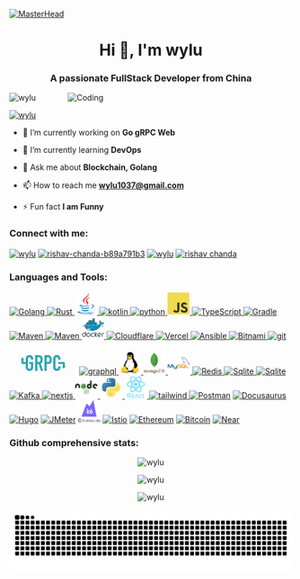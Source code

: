 [![MasterHead](https://firebasestorage.googleapis.com/v0/b/flexi-coding.appspot.com/o/dempgi7-520f8d5f-63d4-4453-8822-dbc149ae27f8.gif?alt=media&token=91c0c7b2-93c3-4029-b011-1a8703c5730d)](https://wylu1037.github.io)

<h1 align="center">Hi 👋, I'm wylu</h1>
<h3 align="center">A passionate FullStack Developer from China</h3>
<img align="right" alt="Coding" width="400" src="https://cdn.dribbble.com/users/1162077/screenshots/3848914/programmer.gif">

<p align="left"> <img src="https://komarev.com/ghpvc/?username=wylu1037&label=Profile%20views&color=0e75b6&style=flat" alt="wylu" /></p>

<p align="left"><a href="https://twitter.com/wylu1037" target="blank"><img src="https://img.shields.io/twitter/follow/wylu1037?logo=twitter&style=for-the-badge" alt="wylu" ></a></p>

- 🔭 I’m currently working on **Go gRPC Web**

- 🌱 I’m currently learning **DevOps**

- 💬 Ask me about **Blockchain, Golang**

- 📫 How to reach me **wylu1037@gmail.com**

- ⚡ Fun fact **I am Funny**

<h3 align="left">Connect with me:</h3>
<p align="left">
<a href="https://twitter.com/wylu1037" target="blank"><img align="center" src="https://raw.githubusercontent.com/rahuldkjain/github-profile-readme-generator/master/src/images/icons/Social/twitter.svg" alt="wylu" height="30" width="40" /></a>
<a href="https://www.linkedin.com/in/wenyang-lu-2b93ba298/" target="blank"><img align="center" src="https://raw.githubusercontent.com/rahuldkjain/github-profile-readme-generator/master/src/images/icons/Social/linked-in-alt.svg" alt="rishav-chanda-b89a791b3" height="30" width="40" /></a>
<a href="https://www.instagram.com/Wenyang%20Lu/" target="blank"><img align="center" src="https://raw.githubusercontent.com/rahuldkjain/github-profile-readme-generator/master/src/images/icons/Social/instagram.svg" alt="wylu" height="30" width="40" /></a>
<a href="https://www.youtube.com/channel/UC71SXHgVgShArioBEwLM29w" target="blank"><img align="center" src="https://raw.githubusercontent.com/rahuldkjain/github-profile-readme-generator/master/src/images/icons/Social/youtube.svg" alt="rishav chanda" height="30" width="40" /></a>
</p>

<h3 align="left">Languages and Tools:</h3>
<p align="left">
<a href="https://go.dev/" target="_blank" rel="noreferrer"><img src="https://cdn.worldvectorlogo.com/logos/go-8.svg" alt="Golang" width="40" height="40"/> </a> 
<a href="https://www.rust-lang.org/" target="_blank" rel="noreferrer"> <img src="https://www.vectorlogo.zone/logos/rust-lang/rust-lang-icon.svg" alt="Rust" width="40" height="40"/> </a>
<a href="https://www.java.com" target="_blank" rel="noreferrer"> <img src="https://raw.githubusercontent.com/devicons/devicon/master/icons/java/java-original.svg" alt="java" width="40" height="40"/> </a> 
<a href="https://kotlinlang.org" target="_blank" rel="noreferrer"> <img src="https://www.vectorlogo.zone/logos/kotlinlang/kotlinlang-icon.svg" alt="kotlin" width="40" height="40"/> </a> 
<a href="https://www.python.org/" target="_blank" rel="noreferrer"> <img src="https://cdn.worldvectorlogo.com/logos/python-5.svg" alt="python" width="40" height="40"/> </a>
<a href="https://developer.mozilla.org/en-US/docs/Web/JavaScript" target="_blank" rel="noreferrer"> <img src="https://raw.githubusercontent.com/devicons/devicon/master/icons/javascript/javascript-original.svg" alt="javascript" width="40" height="40"/> </a> 
<a href="https://www.typescriptlang.org/" target="_blank" rel="noreferrer"><img src="https://cdn.worldvectorlogo.com/logos/typescript.svg" alt="TypeScript" width="40" height="40"/> </a>
<a href="https://gradle.org/" target="_blank" rel="noreferrer"><img src="https://cdn.worldvectorlogo.com/logos/gradle-1.svg" alt="Gradle" width="120" height="40"/> </a>
<a href="https://maven.apache.org/" target="_blank" rel="noreferrer"><img src="https://upload.wikimedia.org/wikipedia/commons/thumb/5/52/Apache_Maven_logo.svg/680px-Apache_Maven_logo.svg.png" alt="Maven" width="120" height="40"/> </a>
<a href="https://spring.io/" target="_blank" rel="noreferrer"><img src="https://www.vectorlogo.zone/logos/springio/springio-ar21.svg" alt="Maven" width="80" height="40"/> </a>
<a href="https://www.docker.com/" target="_blank" rel="noreferrer"> <img src="https://raw.githubusercontent.com/devicons/devicon/master/icons/docker/docker-original-wordmark.svg" alt="docker" width="40" height="40"/> </a>
<a href="https://dash.cloudflare.com/" target="_blank" rel="noreferrer"> <img src="https://cdn.worldvectorlogo.com/logos/cloudflare-1.svg" alt="Cloudflare" width="80" height="40"/> </a>
<a href="https://vercel.com/" target="_blank" rel="noreferrer"> <img src="https://www.vectorlogo.zone/logos/vercel/vercel-ar21.svg" alt="Vercel" width="80" height="40"/> </a>
<a href="https://www.ansible.com/" target="_blank" rel="noreferrer"><img src="https://cdn.worldvectorlogo.com/logos/ansible.svg" alt="Ansible" width="40" height="40"/> </a>
<a href="https://github.com/bitnami/charts" target="_blank" rel="noreferrer"><img src="https://cdn.worldvectorlogo.com/logos/bitnami.svg" alt="Bitnami" width="40" height="40"/> </a>
<a href="https://git-scm.com/" target="_blank" rel="noreferrer"> <img src="https://www.vectorlogo.zone/logos/git-scm/git-scm-icon.svg" alt="git" width="40" height="40"/> </a> 
<a href="https://grpc.io/" target="_blank" rel="noreferrer"> <svg viewBox="0 -10 120 60" xmlns="http://www.w3.org/2000/svg" width="120" height="60"><path d="M49.83 28.164h2.258c.7 0 1.26-.094 1.674-.28s.733-.455.954-.804.37-.78.448-1.29.117-1.104.117-1.777-.04-1.266-.117-1.777-.24-.948-.487-1.31-.6-.63-1.032-.804-1.025-.262-1.752-.262H49.83zm-3.97-12.05h6.385c4.672 0 7.008 2.717 7.008 8.152 0 1.612-.253 2.997-.76 4.154s-1.395 2.087-2.667 2.79l4.282 12.676h-4.205l-3.76-12.063H49.83v12.063h-3.97zm16.584 0H68.4c1.1 0 2.05.143 2.88.43s1.583.793 2.258 1.52a5.95 5.95 0 0 1 1.402 2.555c.26.975.39 2.295.39 3.96 0 1.222-.098 2.097-.24 2.968s-.603 2.387-2.414 3.415c-1.132.643-2.757.874-4.236.874h-2.024v12.05h-3.97zm3.97 12.05h1.908c.805 0 1.427-.103 1.87-.31s.766-.486.973-.84.33-.784.37-1.287.058-1.064.058-1.682c0-.572-.02-1.115-.058-1.63s-.156-.96-.35-1.34-.5-.675-.915-.892-1.012-.326-1.79-.326h-2.063zm24.487 9.52c0 .858-.162 1.677-.487 2.457s-.772 1.463-1.343 2.048a6.64 6.64 0 0 1-2.005 1.404 5.86 5.86 0 0 1-2.472.527c-.753 0-1.518-.104-2.297-.312a5.57 5.57 0 0 1-2.102-1.073c-.623-.507-1.135-1.177-1.538-2.01s-.603-1.885-.603-3.16v-15.3c0-.9.156-1.755.467-2.535s.753-1.456 1.324-2.028 1.252-1.02 2.044-1.346 1.668-.488 2.628-.488c.908 0 1.752.163 2.53.488s1.453.78 2.024 1.365 1.02 1.287 1.343 2.106.487 1.7.487 2.672v1.56h-3.97v-1.326c0-.78-.22-1.456-.662-2.028a2.14 2.14 0 0 0-1.791-.858c-.986 0-1.642.306-1.966.917s-.487 1.385-.487 2.32v14.198c0 .806.175 1.482.526 2.028s.98.82 1.888.82c.26 0 .54-.046.837-.137s.57-.24.818-.45.448-.494.603-.858.234-.82.234-1.365v-1.365h3.97zm7.78-7.72c0-1.014-.82-1.836-1.83-1.836h-9.917v3.67h8.086v4.095h-1.246l3.098 4.377 3.098-4.377h-1.288zm-69.64 1.87v5.497c0 1.144.195 2.14.584 2.984s.902 1.547 1.538 2.106 1.35.982 2.14 1.268a7 7 0 0 0 2.394.429 7 7 0 0 0 2.394-.429c.792-.286 1.505-.71 2.14-1.268s1.148-1.26 1.538-2.106.584-1.84.584-2.984v-9.16l-7.115-.01-.01 3.673h3.153v5.498c0 .962-.266 1.67-.798 2.126a2.81 2.81 0 0 1-1.888.683 2.81 2.81 0 0 1-1.888-.683c-.532-.455-.798-1.164-.798-2.126V22.667c0-.962.266-1.67.798-2.126a2.81 2.81 0 0 1 1.888-.683 2.81 2.81 0 0 1 1.888.683c.532.455.798 1.164.798 2.126v1.404h3.97v-1.404c0-1.118-.195-2.106-.584-2.964s-.902-1.567-1.538-2.126-1.35-.982-2.14-1.268a7 7 0 0 0-2.394-.429 7 7 0 0 0-2.394.429c-.792.286-1.505.71-2.14 1.268s-1.148 1.268-1.538 2.126-.584 1.846-.584 2.964v5.497H24.98V24.07h1.246l-3.098-4.377-3.098 4.377h1.288V30c0 1.014.82 1.836 1.83 1.836h5.893z" fill="#2da6b0" fill-rule="evenodd"/></svg></a>
<a href="https://graphql.org" target="_blank" rel="noreferrer"> <img src="https://www.vectorlogo.zone/logos/graphql/graphql-icon.svg" alt="graphql" width="40" height="40"/> </a> 
<a href="https://www.linux.org/" target="_blank" rel="noreferrer"> <img src="https://raw.githubusercontent.com/devicons/devicon/master/icons/linux/linux-original.svg" alt="linux" width="40" height="40"/> </a> 
<a href="https://www.mongodb.com/" target="_blank" rel="noreferrer"> <img src="https://raw.githubusercontent.com/devicons/devicon/master/icons/mongodb/mongodb-original-wordmark.svg" alt="mongodb" width="40" height="40"/> </a>
<a href="https://www.mysql.com/" target="_blank" rel="noreferrer"> <img src="https://raw.githubusercontent.com/devicons/devicon/master/icons/mysql/mysql-original-wordmark.svg" alt="mysql" width="40" height="40"/> </a>
<a href="https://redis.io/" target="_blank" rel="noreferrer"><img src="https://cdn.worldvectorlogo.com/logos/redis.svg" alt="Redis" width="40" height="40"/> </a>
<a href="https://sqlite.org/" target="_blank" rel="noreferrer"><img src="https://cdn.worldvectorlogo.com/logos/sqlite.svg" alt="Sqlite" width="80" height="40"/> </a>
<a href="https://github.com/mybatis" target="_blank" rel="noreferrer"><img src="https://raw.githubusercontent.com/mybatis/logo/32295ff550d29ca6e8b22c8a325e22c617791bf9/logo-bird-ninja.svg" alt="Sqlite" width="40" height="40"/> </a>
<a href="https://kafka.apache.org/" target="_blank" rel="noreferrer"><img src="https://cdn.worldvectorlogo.com/logos/kafka.svg" alt="Kafka" width="40" height="40"/> </a>
<a href="https://nextjs.org/" target="_blank" rel="noreferrer"> <img src="https://cdn.worldvectorlogo.com/logos/nextjs-2.svg" alt="nextjs" width="40" height="40"/> </a> 
<a href="https://nodejs.org" target="_blank" rel="noreferrer"> <img src="https://raw.githubusercontent.com/devicons/devicon/master/icons/nodejs/nodejs-original-wordmark.svg" alt="nodejs" width="40" height="40"/> </a> 
<a href="https://www.python.org" target="_blank" rel="noreferrer"> <img src="https://raw.githubusercontent.com/devicons/devicon/master/icons/python/python-original.svg" alt="python" width="40" height="40"/> </a> 
<a href="https://reactjs.org/" target="_blank" rel="noreferrer"> <img src="https://raw.githubusercontent.com/devicons/devicon/master/icons/react/react-original-wordmark.svg" alt="react" width="40" height="40"/> </a>
<a href="https://tailwindcss.com/" target="_blank" rel="noreferrer"> <img src="https://www.vectorlogo.zone/logos/tailwindcss/tailwindcss-icon.svg" alt="tailwind" width="40" height="40"/> </a> 
<a href="https://www.postman.com/" target="_blank" rel="noreferrer"><img src="https://cdn.worldvectorlogo.com/logos/postman.svg" alt="Postman" width="40" height="40"/></a>
<a href="https://docusaurus.io/" target="_blank" rel="noreferrer"><img src="https://docusaurus.io/img/docusaurus_keytar.svg" alt="Docusaurus" width="40" height="40"/></a>
<a href="https://gohugo.io/" target="_blank" rel="noreferrer"><img src="https://www.svgrepo.com/show/376327/hugo.svg" alt="Hugo" width="40" height="40"/></a>
<a href="https://jmeter.apache.org/" target="_blank" rel="noreferrer"><img src="https://jmeter.apache.org/images/logo.svg" alt="JMeter" width="120" height="40"/></a>
<a href="https://github.com/grafana/k6" target="_blank" rel="noreferrer"><img src="https://github.com/grafana/k6/raw/master/assets/k6-logo-with-grafana.svg" alt="K6" width="40" height="40"/></a>
<a href="https://istio.io/" target="_blank" rel="noreferrer"><img src="https://www.vectorlogo.zone/logos/istioio/istioio-icon.svg" alt="Istio" width="40" height="40"/></a>
<a href="https://ethereum.org/en/" target="_blank" rel="noreferrer"><img src="https://cdn.worldvectorlogo.com/logos/ethereum-1.svg" alt="Ethereum" width="40" height="40"/></a>
<a href="https://bitcoin.org/en/" target="_blank" rel="noreferrer"><img src="https://cdn.worldvectorlogo.com/logos/bitcoin.svg" alt="Bitcoin" width="40" height="40"/></a>
<a href="https://pages.near.org/" target="_blank" rel="noreferrer"><img src="https://cryptologos.cc/logos/near-protocol-near-logo.svg" alt="Near" width="40" height="40"/></a>


<h3 align="left">Github comprehensive stats:</h3>
<p align="left">
<!-- &theme=tokyonight -->
<p align="center"><img src="https://github-readme-stats.vercel.app/api/top-langs?username=wylu1037&show_icons=true&locale=en&layout=compact" alt="wylu" /></p>
<p align="center"> <img src="https://github-readme-stats.vercel.app/api?username=wylu1037&show_icons=true&locale=en" alt="wylu" /></p>
<p align="center"><img src="https://github-readme-streak-stats.herokuapp.com/?user=wylu1037" alt="wylu" /></p>

<img src="https://github.com/wylu1037/wylu1037/blob/output/snake.svg" alt="Snake animation" />
